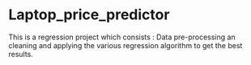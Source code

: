 # Laptop_price_predictor
This is a regression project which consists : Data pre-processing an cleaning and applying the various regression algorithm to get the best results.
